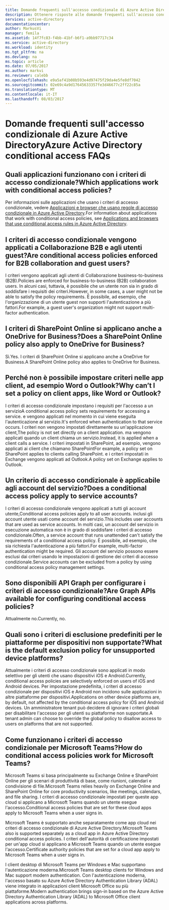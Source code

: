 ```yaml
---
title: Domande frequenti sull'accesso condizionale di Azure Active Directory | Microsoft Docs
description: Ottenere risposte alle domande frequenti sull'accesso condizionale in Azure Active Directory.
services: active-directory
documentationcenter: 
author: MarkusVi
manager: femila
ms.assetid: 14f7fc83-f4bb-41bf-b6f1-a9bb97717c34
ms.service: active-directory
ms.workload: identity
ms.tgt_pltfrm: na
ms.devlang: na
ms.topic: article
ms.date: 07/05/2017
ms.author: markvi
ms.reviewer: calebb
ms.openlocfilehash: e9a5af41b08b593e4d97475f29da4e5fe8df7042
ms.sourcegitcommit: 02e69c4a9d17645633357fe3d46677c2ff22c85a
ms.translationtype: MT
ms.contentlocale: it-IT
ms.lasthandoff: 08/03/2017
---
```

# <a name="azure-active-directory-conditional-access-faqs"></a><span data-ttu-id="f6ac9-103">Domande frequenti sull'accesso condizionale di Azure Active Directory</span><span class="sxs-lookup"><span data-stu-id="f6ac9-103">Azure Active Directory conditional access FAQs</span></span>

## <a name="which-applications-work-with-conditional-access-policies"></a><span data-ttu-id="f6ac9-104">Quali applicazioni funzionano con i criteri di accesso condizionale?</span><span class="sxs-lookup"><span data-stu-id="f6ac9-104">Which applications work with conditional access policies?</span></span>

<span data-ttu-id="f6ac9-105">Per informazioni sulle applicazioni che usano i criteri di accesso condizionale, vedere [Applicazioni e browser che usano regole di accesso condizionale in Azure Active Directory](active-directory-conditional-access-supported-apps.md).</span><span class="sxs-lookup"><span data-stu-id="f6ac9-105">For information about applications that work with conditional access policies, see [Applications and browsers that use conditional access rules in Azure Active Directory](active-directory-conditional-access-supported-apps.md).</span></span>

## <a name="are-conditional-access-policies-enforced-for-b2b-collaboration-and-guest-users"></a><span data-ttu-id="f6ac9-106">I criteri di accesso condizionale vengono applicati a Collaborazione B2B e agli utenti guest?</span><span class="sxs-lookup"><span data-stu-id="f6ac9-106">Are conditional access policies enforced for B2B collaboration and guest users?</span></span>

<span data-ttu-id="f6ac9-107">I criteri vengono applicati agli utenti di Collaborazione business-to-business (B2B).</span><span class="sxs-lookup"><span data-stu-id="f6ac9-107">Policies are enforced for business-to-business (B2B) collaboration users.</span></span> <span data-ttu-id="f6ac9-108">In alcuni casi, tuttavia, è possibile che un utente non sia in grado di soddisfare i requisiti dei criteri.</span><span class="sxs-lookup"><span data-stu-id="f6ac9-108">However, in some cases, a user might not be able to satisfy the policy requirements.</span></span> <span data-ttu-id="f6ac9-109">È possibile, ad esempio, che l'organizzazione di un utente guest non supporti l'autenticazione a più fattori.</span><span class="sxs-lookup"><span data-stu-id="f6ac9-109">For example, a guest user's organization might not support multi-factor authentication.</span></span> 



## <a name="does-a-sharepoint-online-policy-also-apply-to-onedrive-for-business"></a><span data-ttu-id="f6ac9-110">I criteri di SharePoint Online si applicano anche a OneDrive for Business?</span><span class="sxs-lookup"><span data-stu-id="f6ac9-110">Does a SharePoint Online policy also apply to OneDrive for Business?</span></span>

<span data-ttu-id="f6ac9-111">Sì.</span><span class="sxs-lookup"><span data-stu-id="f6ac9-111">Yes.</span></span> <span data-ttu-id="f6ac9-112">I criteri di SharePoint Online si applicano anche a OneDrive for Business.</span><span class="sxs-lookup"><span data-stu-id="f6ac9-112">A SharePoint Online policy also applies to OneDrive for Business.</span></span>


## <a name="why-cant-i-set-a-policy-on-client-apps-like-word-or-outlook"></a><span data-ttu-id="f6ac9-113">Perché non è possibile impostare criteri nelle app client, ad esempio Word o Outlook?</span><span class="sxs-lookup"><span data-stu-id="f6ac9-113">Why can’t I set a policy on client apps, like Word or Outlook?</span></span>

<span data-ttu-id="f6ac9-114">I criteri di accesso condizionale impostano i requisiti per l'accesso a un servizio</span><span class="sxs-lookup"><span data-stu-id="f6ac9-114">A conditional access policy sets requirements for accessing a service.</span></span> <span data-ttu-id="f6ac9-115">e vengono applicati nel momento in cui viene eseguita l'autenticazione al servizio.</span><span class="sxs-lookup"><span data-stu-id="f6ac9-115">It's enforced when authentication to that service occurs.</span></span> <span data-ttu-id="f6ac9-116">I criteri non vengono impostati direttamente su un'applicazione client,</span><span class="sxs-lookup"><span data-stu-id="f6ac9-116">The policy is not set directly on a client application.</span></span> <span data-ttu-id="f6ac9-117">ma vengono applicati quando un client chiama un servizio.</span><span class="sxs-lookup"><span data-stu-id="f6ac9-117">Instead, it is applied when a client calls a service.</span></span> <span data-ttu-id="f6ac9-118">I criteri impostati in SharePoint, ad esempio, vengono applicati ai client che chiamano SharePoint</span><span class="sxs-lookup"><span data-stu-id="f6ac9-118">For example, a policy set on SharePoint applies to clients calling SharePoint.</span></span> <span data-ttu-id="f6ac9-119">e i criteri impostati in Exchange vengono applicati ad Outlook.</span><span class="sxs-lookup"><span data-stu-id="f6ac9-119">A policy set on Exchange applies to Outlook.</span></span>

## <a name="does-a-conditional-access-policy-apply-to-service-accounts"></a><span data-ttu-id="f6ac9-120">Un criterio di accesso condizionale è applicabile agli account del servizio?</span><span class="sxs-lookup"><span data-stu-id="f6ac9-120">Does a conditional access policy apply to service accounts?</span></span>

<span data-ttu-id="f6ac9-121">I criteri di accesso condizionale vengono applicati a tutti gli account utente,</span><span class="sxs-lookup"><span data-stu-id="f6ac9-121">Conditional access policies apply to all user accounts.</span></span> <span data-ttu-id="f6ac9-122">inclusi gli account utente usati come account del servizio.</span><span class="sxs-lookup"><span data-stu-id="f6ac9-122">This includes user accounts that are used as service accounts.</span></span> <span data-ttu-id="f6ac9-123">In molti casi, un account del servizio in esecuzione automatica non è in grado di soddisfare i criteri di accesso condizionale.</span><span class="sxs-lookup"><span data-stu-id="f6ac9-123">Often, a service account that runs unattended can't satisfy the requirements of a conditional access policy.</span></span> <span data-ttu-id="f6ac9-124">È possibile, ad esempio, che sia richiesta l'autenticazione a più fattori.</span><span class="sxs-lookup"><span data-stu-id="f6ac9-124">For example, multi-factor authentication might be required.</span></span> <span data-ttu-id="f6ac9-125">Gli account del servizio possono essere esclusi dai criteri usando le impostazioni di gestione dei criteri di accesso condizionale.</span><span class="sxs-lookup"><span data-stu-id="f6ac9-125">Service accounts can be excluded from a policy by using conditional access policy management settings.</span></span> 

## <a name="are-graph-apis-available-for-configuring-conditional-access-policies"></a><span data-ttu-id="f6ac9-126">Sono disponibili API Graph per configurare i criteri di accesso condizionale?</span><span class="sxs-lookup"><span data-stu-id="f6ac9-126">Are Graph APIs available for configuring conditional access policies?</span></span>

<span data-ttu-id="f6ac9-127">Attualmente no.</span><span class="sxs-lookup"><span data-stu-id="f6ac9-127">Currently, no.</span></span> 

## <a name="what-is-the-default-exclusion-policy-for-unsupported-device-platforms"></a><span data-ttu-id="f6ac9-128">Quali sono i criteri di esclusione predefiniti per le piattaforme per dispositivi non supportate?</span><span class="sxs-lookup"><span data-stu-id="f6ac9-128">What is the default exclusion policy for unsupported device platforms?</span></span>

<span data-ttu-id="f6ac9-129">Attualmente i criteri di accesso condizionale sono applicati in modo selettivo per gli utenti che usano dispositivi iOS e Android.</span><span class="sxs-lookup"><span data-stu-id="f6ac9-129">Currently, conditional access policies are selectively enforced on users of iOS and Android devices.</span></span> <span data-ttu-id="f6ac9-130">Per impostazione predefinita, i criteri di accesso condizionale per dispositivi iOS e Android non incidono sulle applicazioni in altre piattaforme per dispositivi.</span><span class="sxs-lookup"><span data-stu-id="f6ac9-130">Applications on other device platforms are, by default, not affected by the conditional access policy for iOS and Android devices.</span></span> <span data-ttu-id="f6ac9-131">Un amministratore tenant può decidere di ignorare i criteri globali per disabilitare l'accesso per gli utenti su piattaforme non supportate.</span><span class="sxs-lookup"><span data-stu-id="f6ac9-131">A tenant admin can choose to override the global policy to disallow access to users on platforms that are not supported.</span></span>


## <a name="how-do-conditional-access-policies-work-for-microsoft-teams"></a><span data-ttu-id="f6ac9-132">Come funzionano i criteri di accesso condizionale per Microsoft Teams?</span><span class="sxs-lookup"><span data-stu-id="f6ac9-132">How do conditional access policies work for Microsoft Teams?</span></span>  

<span data-ttu-id="f6ac9-133">Microsoft Teams si basa principalmente su Exchange Online e SharePoint Online per gli scenari di produttività di base, come riunioni, calendari e condivisione di file.</span><span class="sxs-lookup"><span data-stu-id="f6ac9-133">Microsoft Teams relies heavily on Exchange Online and SharePoint Online for core productivity scenarios, like meetings, calendars, and file sharing.</span></span> <span data-ttu-id="f6ac9-134">I criteri di accesso condizionale impostati per queste app cloud si applicano a Microsoft Teams quando un utente esegue l'accesso.</span><span class="sxs-lookup"><span data-stu-id="f6ac9-134">Conditional access policies that are set for these cloud apps apply to Microsoft Teams when a user signs in.</span></span>

<span data-ttu-id="f6ac9-135">Microsoft Teams è supportato anche separatamente come app cloud nei criteri di accesso condizionale di Azure Active Directory.</span><span class="sxs-lookup"><span data-stu-id="f6ac9-135">Microsoft Teams also is supported separately as a cloud app in Azure Active Directory conditional access policies.</span></span> <span data-ttu-id="f6ac9-136">I criteri dell'autorità di certificazione impostati per un'app cloud si applicano a Microsoft Teams quando un utente esegue l'accesso.</span><span class="sxs-lookup"><span data-stu-id="f6ac9-136">Certificate authority policies that are set for a cloud app apply to Microsoft Teams when a user signs in.</span></span>

<span data-ttu-id="f6ac9-137">I client desktop di Microsoft Teams per Windows e Mac supportano l'autenticazione moderna.</span><span class="sxs-lookup"><span data-stu-id="f6ac9-137">Microsoft Teams desktop clients for Windows and Mac support modern authentication.</span></span> <span data-ttu-id="f6ac9-138">Con l'autenticazione moderna, l'accesso basato su Azure Active Directory Authentication Library (ADAL) viene integrato in applicazioni client Microsoft Office su più piattaforme.</span><span class="sxs-lookup"><span data-stu-id="f6ac9-138">Modern authentication brings sign-in based on the Azure Active Directory Authentication Library (ADAL) to Microsoft Office client applications across platforms.</span></span> 